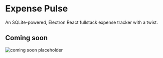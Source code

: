 # Expense Pulse

An SQLite-powered, Electron React fullstack expense tracker with a twist.

## Coming soon

![coming soon placeholder](https://images.unsplash.com/photo-1590479773265-7464e5d48118?ixlib=rb-1.2.1&ixid=MnwxMjA3fDB8MHxwaG90by1wYWdlfHx8fGVufDB8fHx8&auto=format&fit=crop&w=1470&q=80)
